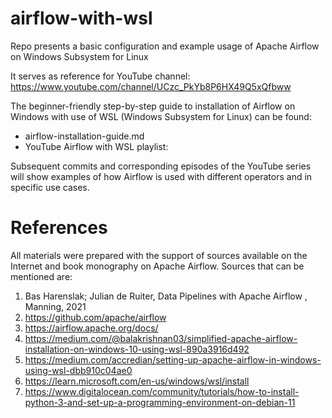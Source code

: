 # airflow-with-wsl
Repo presents a basic configuration and example usage of Apache Airflow on Windows Subsystem for Linux

It serves as reference for YouTube channel: https://www.youtube.com/channel/UCzc_PkYb8P6HX49Q5xQfbww

The beginner-friendly step-by-step guide to installation of Airflow on Windows with use of WSL (Windows Subsystem for Linux) can be found:

* airflow-installation-guide.md
* YouTube Airflow with WSL playlist:

Subsequent commits and corresponding episodes of the YouTube series will show examples of how Airflow is used with different operators and in specific use cases.

# References

All materials were prepared with the support of sources available on the Internet and book monography on Apache Airflow. Sources that can be mentioned are:
1. Bas Harenslak; Julian de Ruiter, Data Pipelines with Apache Airflow , Manning, 2021
2. https://github.com/apache/airflow
3. https://airflow.apache.org/docs/
4. https://medium.com/@balakrishnan03/simplified-apache-airflow-installation-on-windows-10-using-wsl-890a3916d492
5. https://medium.com/accredian/setting-up-apache-airflow-in-windows-using-wsl-dbb910c04ae0
6. https://learn.microsoft.com/en-us/windows/wsl/install
7. https://www.digitalocean.com/community/tutorials/how-to-install-python-3-and-set-up-a-programming-environment-on-debian-11

